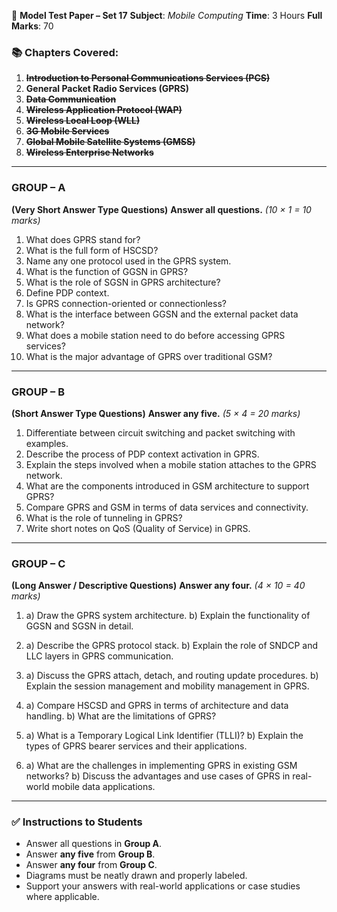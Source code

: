 📘 **Model Test Paper – Set 17**
**Subject**: *Mobile Computing*
**Time**: 3 Hours
**Full Marks**: 70



### 📚 Chapters Covered:

1. ~~**Introduction to Personal Communications Services (PCS)**~~
2. **General Packet Radio Services (GPRS)**
3. ~~**Data Communication**~~
4. ~~**Wireless Application Protocol (WAP)**~~
5. ~~**Wireless Local Loop (WLL)**~~
6. ~~**3G Mobile Services**~~
7. ~~**Global Mobile Satellite Systems (GMSS)**~~
8. ~~**Wireless Enterprise Networks**~~

---

### **GROUP – A**

**(Very Short Answer Type Questions)**
**Answer all questions.** *(10 × 1 = 10 marks)*

1. What does GPRS stand for?
2. What is the full form of HSCSD?
3. Name any one protocol used in the GPRS system.
4. What is the function of GGSN in GPRS?
5. What is the role of SGSN in GPRS architecture?
6. Define PDP context.
7. Is GPRS connection-oriented or connectionless?
8. What is the interface between GGSN and the external packet data network?
9. What does a mobile station need to do before accessing GPRS services?
10. What is the major advantage of GPRS over traditional GSM?

---

### **GROUP – B**

**(Short Answer Type Questions)**
**Answer any five.** *(5 × 4 = 20 marks)*

1. Differentiate between circuit switching and packet switching with examples.
2. Describe the process of PDP context activation in GPRS.
3. Explain the steps involved when a mobile station attaches to the GPRS network.
4. What are the components introduced in GSM architecture to support GPRS?
5. Compare GPRS and GSM in terms of data services and connectivity.
6. What is the role of tunneling in GPRS?
7. Write short notes on QoS (Quality of Service) in GPRS.

---

### **GROUP – C**

**(Long Answer / Descriptive Questions)**
**Answer any four.** *(4 × 10 = 40 marks)*

1. a) Draw the GPRS system architecture.
   b) Explain the functionality of GGSN and SGSN in detail.

2. a) Describe the GPRS protocol stack.
   b) Explain the role of SNDCP and LLC layers in GPRS communication.

3. a) Discuss the GPRS attach, detach, and routing update procedures.
   b) Explain the session management and mobility management in GPRS.

4. a) Compare HSCSD and GPRS in terms of architecture and data handling.
   b) What are the limitations of GPRS?

5. a) What is a Temporary Logical Link Identifier (TLLI)?
   b) Explain the types of GPRS bearer services and their applications.

6. a) What are the challenges in implementing GPRS in existing GSM networks?
   b) Discuss the advantages and use cases of GPRS in real-world mobile data applications.

---

### ✅ **Instructions to Students**

* Answer all questions in **Group A**.
* Answer **any five** from **Group B**.
* Answer **any four** from **Group C**.
* Diagrams must be neatly drawn and properly labeled.
* Support your answers with real-world applications or case studies where applicable.


